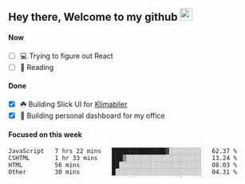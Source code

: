 ## Hey there, Welcome to my github <img src="https://media.giphy.com/media/hvRJCLFzcasrR4ia7z/giphy.gif" width="25px">

#### Now
- [ ] 💻 Trying to figure out React
- [ ] 📕 Reading

#### Done
- [x] ☘️ Building Slick UI for [Klimabiler](https://klimabiler.dk)
- [x] 🚀 Building personal dashboard for my office
 
 #### Focused on this week
<!--START_SECTION:waka-->

```text
JavaScript   7 hrs 22 mins   ███████████████▓░░░░░░░░░   62.37 %
CSHTML       1 hr 33 mins    ███▒░░░░░░░░░░░░░░░░░░░░░   13.24 %
HTML         56 mins         ██░░░░░░░░░░░░░░░░░░░░░░░   08.03 %
Other        30 mins         █░░░░░░░░░░░░░░░░░░░░░░░░   04.31 %
```

<!--END_SECTION:waka-->

